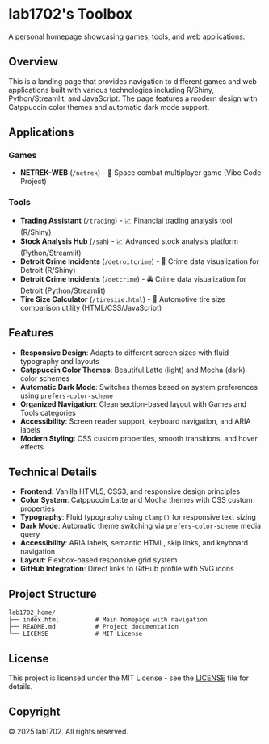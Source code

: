 # lab1702's Toolbox

A personal homepage showcasing games, tools, and web applications.

## Overview

This is a landing page that provides navigation to different games and web applications built with various technologies including R/Shiny, Python/Streamlit, and JavaScript. The page features a modern design with Catppuccin color themes and automatic dark mode support.

## Applications

### Games
- **NETREK-WEB** (`/netrek`) - 🚀 Space combat multiplayer game (Vibe Code Project)

### Tools
- **Trading Assistant** (`/trading`) - 📈 Financial trading analysis tool (R/Shiny)
- **Stock Analysis Hub** (`/sah`) - 📈 Advanced stock analysis platform (Python/Streamlit)
- **Detroit Crime Incidents** (`/detroitcrime`) - 🥷 Crime data visualization for Detroit (R/Shiny)
- **Detroit Crime Incidents** (`/detcrime`) - 🚔 Crime data visualization for Detroit (Python/Streamlit)
- **Tire Size Calculator** (`/tiresize.html`) - 🛞 Automotive tire size comparison utility (HTML/CSS/JavaScript)

## Features

- **Responsive Design**: Adapts to different screen sizes with fluid typography and layouts
- **Catppuccin Color Themes**: Beautiful Latte (light) and Mocha (dark) color schemes
- **Automatic Dark Mode**: Switches themes based on system preferences using `prefers-color-scheme`
- **Organized Navigation**: Clean section-based layout with Games and Tools categories
- **Accessibility**: Screen reader support, keyboard navigation, and ARIA labels
- **Modern Styling**: CSS custom properties, smooth transitions, and hover effects

## Technical Details

- **Frontend**: Vanilla HTML5, CSS3, and responsive design principles
- **Color System**: Catppuccin Latte and Mocha themes with CSS custom properties
- **Typography**: Fluid typography using `clamp()` for responsive text sizing
- **Dark Mode**: Automatic theme switching via `prefers-color-scheme` media query
- **Accessibility**: ARIA labels, semantic HTML, skip links, and keyboard navigation
- **Layout**: Flexbox-based responsive grid system
- **GitHub Integration**: Direct links to GitHub profile with SVG icons

## Project Structure

```
lab1702_home/
├── index.html          # Main homepage with navigation
├── README.md           # Project documentation
└── LICENSE             # MIT License
```

## License

This project is licensed under the MIT License - see the [LICENSE](LICENSE) file for details.

## Copyright

© 2025 lab1702. All rights reserved.